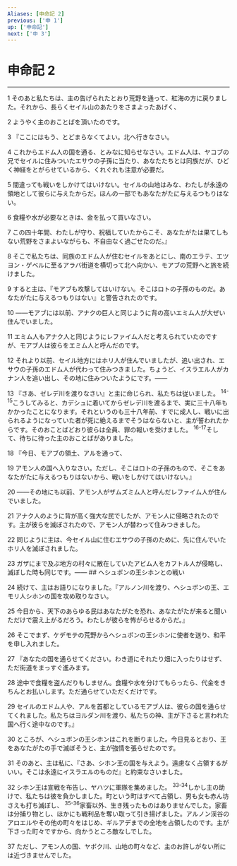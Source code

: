 ```yaml
---
Aliases: [申命記 2]
previous: ['申 1']
up: ['申命記']
next: ['申 3']
---
```

# 申命記 2

***




1 
そのあと私たちは、主の告げられたとおり荒野を通って、紅海の方に戻りました。それから、長らくセイル山のあたりをさまよったあげく、 



2 
ようやく主のおことばを頂いたのです。 



3 
『ここにはもう、とどまらなくてよい。北へ行きなさい。 



4 
これからエドム人の国を通る、とみなに知らせなさい。エドム人は、ヤコブの兄でセイルに住みついたエサウの子孫に当たり、あなたたちとは同族だが、ひどく神経をとがらせているから、くれぐれも注意が必要だ。 



5 
間違っても戦いをしかけてはいけない。セイルの山地はみな、わたしが永遠の領地として彼らに与えたからだ。ほんの一部でもあなたがたに与えるつもりはない。 



6 
食糧や水が必要なときは、金を払って買いなさい。 



7 
この四十年間、わたしが守り、祝福していたからこそ、あなたがたは果てしもない荒野をさまよいながらも、不自由なく過ごせたのだ。』 



8 
そこで私たちは、同族のエドム人が住むセイルをあとにし、南のエラテ、エツヨン・ゲベルに至るアラバ街道を横切って北へ向かい、モアブの荒野へと旅を続けました。 



9 
すると主は、『モアブも攻撃してはいけない。そこはロトの子孫のものだ。あなたがたに与えるつもりはない』と警告されたのです。 



10 
――モアブには以前、アナクの巨人と同じように背の高いエミム人が大ぜい住んでいました。 



11 
エミム人もアナク人と同じようにレファイム人だと考えられていたのですが、モアブ人は彼らをエミム人と呼んだのです。 



12 
それより以前、セイル地方にはホリ人が住んでいましたが、追い出され、エサウの子孫のエドム人が代わって住みつきました。ちょうど、イスラエル人がカナン人を追い出し、その地に住みついたようにです。―― 



13 
『さあ、ゼレデ川を渡りなさい』と主に命じられ、私たちは従いました。 <sup class="versenum">14-15</sup>こうしてみると、カデシュに着いてからゼレデ川を渡るまで、実に三十八年もかかったことになります。それというのも三十八年前、すでに成人し、戦いに出られるようになっていた者が死に絶えるまでそうはならないと、主が誓われたからです。そのおことばどおり彼らは全員、罪の報いを受けました。 <sup class="versenum">16-17</sup>そして、待ちに待った主のおことばがありました。 



18 
『今日、モアブの領土、アルを通って、 



19 
アモン人の国へ入りなさい。ただし、そこはロトの子孫のもので、そこをあなたがたに与えるつもりはないから、戦いをしかけてはいけない。』 



20 
――その地にも以前、アモン人がザムズミム人と呼んだレファイム人が住んでいました。 



21 
アナク人のように背が高く強大な民でしたが、アモン人に侵略されたのです。主が彼らを滅ぼされたので、アモン人が替わって住みつきました。 



22 
同じように主は、今セイル山に住むエサウの子孫のために、先に住んでいたホリ人を滅ぼされました。 



23 
ガザにまで及ぶ地方の村々に散在していたアビム人をカフトル人が侵略し、滅ぼした時も同じです。―― ## ヘシュボンの王シホンとの戦い 



24 
続けて、主はお語りになりました。『アルノン川を渡り、ヘシュボンの王、エモリ人シホンの国を攻め取りなさい。 



25 
今日から、天下のあらゆる民はあなたがたを恐れ、あなたがたが来ると聞いただけで震え上がるだろう。わたしが彼らを怖がらせるからだ。』 



26 
そこでまず、ケデモテの荒野からヘシュボンの王シホンに使者を送り、和平を申し入れました。 



27 
『あなたの国を通らせてください。わき道にそれたり畑に入ったりはせず、ただ街道をまっすぐ進みます。 



28 
途中で食糧を盗んだりもしません。食糧や水を分けてもらったら、代金をきちんとお払いします。ただ通らせていただくだけです。 



29 
セイルのエドム人や、アルを首都としているモアブ人は、彼らの国を通らせてくれました。私たちはヨルダン川を渡り、私たちの神、主が下さると言われた国へ行く途中なのです。』 



30 
ところが、ヘシュボンの王シホンはこれを断りました。今日見るとおり、王をあなたがたの手で滅ぼそうと、主が強情を張らせたのです。 



31 
そのあと、主は私に、『さあ、シホン王の国を与えよう。遠慮なく占領するがいい。そこは永遠にイスラエルのものだ』と約束なさいました。 



32 
シホン王は宣戦を布告し、ヤハツに軍隊を集めました。 <sup class="versenum">33-34</sup>しかし主の助けで、私たちは彼を負かしました。町という町はすべて占領し、男も女も赤ん坊さえも打ち滅ぼし、 <sup class="versenum">35-36</sup>家畜以外、生き残ったものはありませんでした。家畜は分捕り物とし、ほかにも戦利品を奪い取って引き揚げました。アルノン渓谷のアロエルやその他の町々をはじめ、ギルアデまでの全地を占領したのです。主が下さった町々ですから、向かうところ敵なしでした。 



37 
ただし、アモン人の国、ヤボク川、山地の町々など、主のお許しがない所には近づきませんでした。
